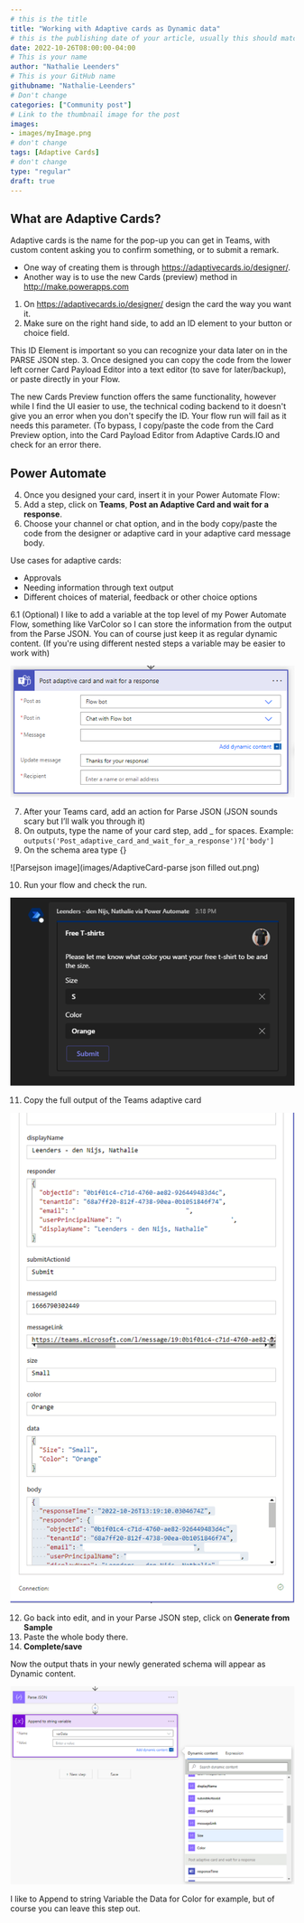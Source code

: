 ```yaml
---
# this is the title
title: "Working with Adaptive cards as Dynamic data"
# this is the publishing date of your article, usually this should match "now"
date: 2022-10-26T08:00:00-04:00
# This is your name
author: "Nathalie Leenders"
# This is your GitHub name
githubname: "Nathalie-Leenders"
# Don't change
categories: ["Community post"]
# Link to the thumbnail image for the post
images:
- images/myImage.png
# don't change
tags: [Adaptive Cards]
# don't change
type: "regular"
draft: true
---
```


## What are Adaptive Cards?

Adaptive cards is the name for the pop-up you can get in Teams, with custom content asking you to confirm something, or to submit a remark.

* One way of creating them is through https://adaptivecards.io/designer/. 
* Another way is to use the new Cards (preview) method in http://make.powerapps.com

1. On https://adaptivecards.io/designer/ design the card the way you want it.
2. Make sure on the right hand side, to add an ID element to your button or choice field.

This ID Element is important so you can recognize your data later on in the PARSE JSON step.
3. Once designed you can copy the code from the lower left corner Card Payload Editor into a text editor (to save for later/backup), or paste directly in your Flow. 

The new Cards Preview function offers the same functionality, however while I find the UI easier to use, the technical coding backend to it doesn't give you an error when you don't specify the ID.
Your flow run will fail as it needs this parameter. (To bypass, I copy/paste the code from the Card Preview option, into the Card Payload Editor from Adaptive Cards.IO and check for an error there.

## Power Automate

4. Once you designed your card, insert it in your Power Automate Flow:
5. Add a step, click on **Teams**, **Post an Adaptive Card and wait for a response**.
6. Choose your channel or chat option, and in the body copy/paste the code from the designer or adaptive card in your adaptive card message body.

Use cases for adaptive cards:

* Approvals
* Needing information through text output
* Different choices of material, feedback or other choice options

6.1 (Optional) I like to add a variable at the top level of my Power Automate Flow, something like VarColor so I can store the information from the output from the Parse JSON. You can of course just keep it as regular dynamic content. 
(If you're using different nested steps a variable may be easier to work with)

![Teams Adaptive card without JSON](images/AdaptiveCard-EmptyBody.png)

7. After your Teams card, add an action for Parse JSON (JSON sounds scary but I’ll walk you through it)
8. On outputs, type the name of your card step, add _ for spaces. Example: `outputs('Post_adaptive_card_and_wait_for_a_response')?['body']`
9. On the schema area type {}

![Parsejson image](images/AdaptiveCard-parse json filled out.png)

10. Run your flow and check the run.

![Display the card in teams](images/AdaptiveCards-CardinTeams.png)


11. Copy the full output of the Teams adaptive card

![Body to copy](images/AdaptiveCard-Bodytocopy.png)

12. Go back into edit, and in your Parse JSON step, click on **Generate from Sample**
13. Paste the whole body there.
14. **Complete/save**

Now the output thats in your newly generated schema will appear as Dynamic content.

![Dynamic output](images/AdaptiveCard-DynamicContentResult.png)

I like to Append to string Variable the Data for Color for example, but of course you can leave this step out.
